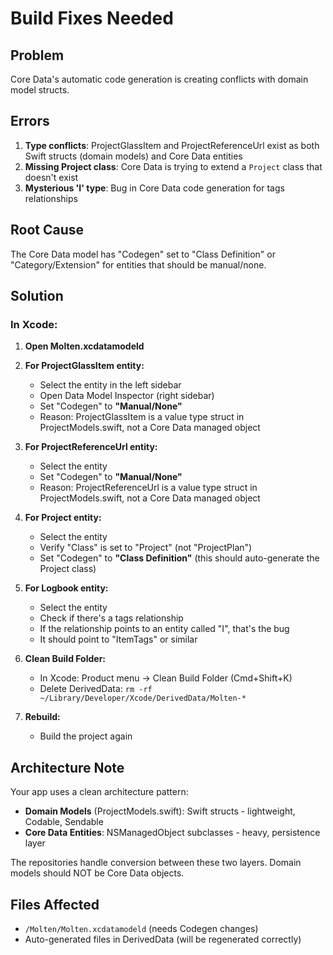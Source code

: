 # Build Fixes Needed

## Problem
Core Data's automatic code generation is creating conflicts with domain model structs.

## Errors
1. **Type conflicts**: ProjectGlassItem and ProjectReferenceUrl exist as both Swift structs (domain models) and Core Data entities
2. **Missing Project class**: Core Data is trying to extend a `Project` class that doesn't exist
3. **Mysterious 'I' type**: Bug in Core Data code generation for tags relationships

## Root Cause
The Core Data model has "Codegen" set to "Class Definition" or "Category/Extension" for entities that should be manual/none.

## Solution

### In Xcode:

1. **Open Molten.xcdatamodeld**

2. **For ProjectGlassItem entity:**
   - Select the entity in the left sidebar
   - Open Data Model Inspector (right sidebar)
   - Set "Codegen" to **"Manual/None"**
   - Reason: ProjectGlassItem is a value type struct in ProjectModels.swift, not a Core Data managed object

3. **For ProjectReferenceUrl entity:**
   - Select the entity
   - Set "Codegen" to **"Manual/None"**
   - Reason: ProjectReferenceUrl is a value type struct in ProjectModels.swift, not a Core Data managed object

4. **For Project entity:**
   - Select the entity
   - Verify "Class" is set to "Project" (not "ProjectPlan")
   - Set "Codegen" to **"Class Definition"** (this should auto-generate the Project class)

5. **For Logbook entity:**
   - Select the entity
   - Check if there's a tags relationship
   - If the relationship points to an entity called "I", that's the bug
   - It should point to "ItemTags" or similar

6. **Clean Build Folder:**
   - In Xcode: Product menu → Clean Build Folder (Cmd+Shift+K)
   - Delete DerivedData: `rm -rf ~/Library/Developer/Xcode/DerivedData/Molten-*`

7. **Rebuild:**
   - Build the project again

## Architecture Note

Your app uses a clean architecture pattern:
- **Domain Models** (ProjectModels.swift): Swift structs - lightweight, Codable, Sendable
- **Core Data Entities**: NSManagedObject subclasses - heavy, persistence layer

The repositories handle conversion between these two layers. Domain models should NOT be Core Data objects.

## Files Affected
- `/Molten/Molten.xcdatamodeld` (needs Codegen changes)
- Auto-generated files in DerivedData (will be regenerated correctly)
